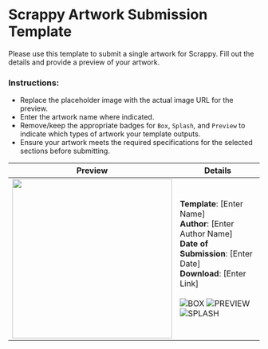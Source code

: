 # Scrappy Artwork Submission Template

Please use this template to submit a single artwork for Scrappy. Fill out the details and provide a preview of your artwork.

### Instructions:
- Replace the placeholder image with the actual image URL for the preview.
- Enter the artwork name where indicated.
- Remove/keep the appropriate badges for `Box`, `Splash`, and `Preview` to indicate which types of artwork your template outputs.
- Ensure your artwork meets the required specifications for the selected sections before submitting.

| **Preview** | **Details** |
|-------------|-------------|
| <img src="https://placehold.co/640x480" width="320"> | **Template**: [Enter Name] <br> **Author**: [Enter Author Name] <br> **Date of Submission**: [Enter Date] <br> **Download**: [Enter Link] <br><br> ![BOX](https://img.shields.io/static/v1?label=&message=BOX&color=%23EDD113&style=for-the-badge) ![PREVIEW](https://img.shields.io/static/v1?label=&message=PREVIEW&color=%23EDD113&style=for-the-badge) ![SPLASH](https://img.shields.io/static/v1?label=&message=SPLASH&color=%23EDD113&style=for-the-badge) <br> |
